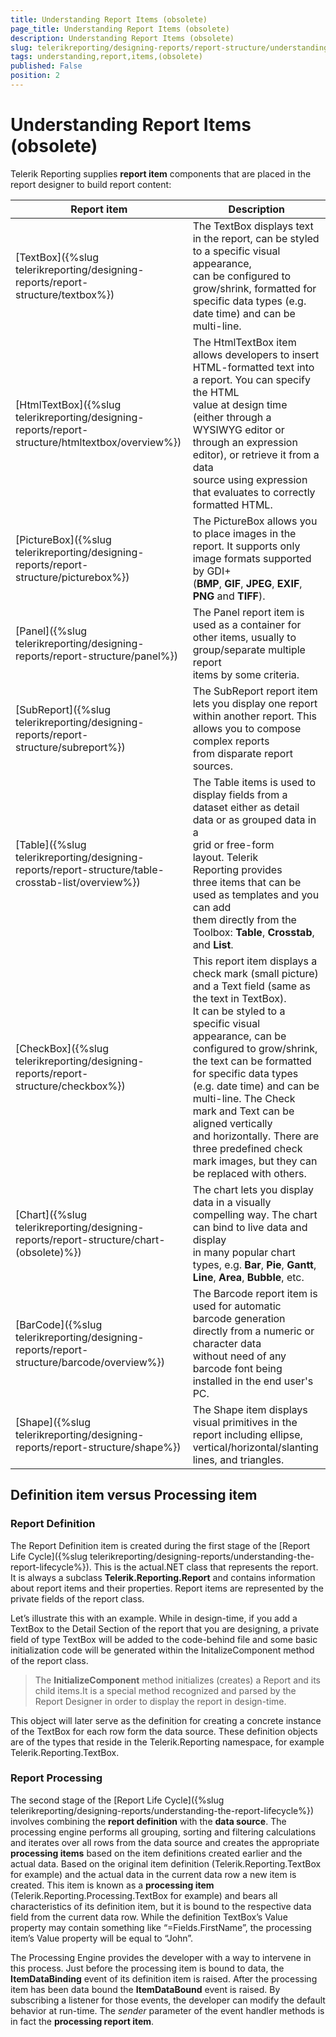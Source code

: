```yaml
---
title: Understanding Report Items (obsolete)
page_title: Understanding Report Items (obsolete) 
description: Understanding Report Items (obsolete)
slug: telerikreporting/designing-reports/report-structure/understanding-report-items-(obsolete)
tags: understanding,report,items,(obsolete)
published: False
position: 2
---
```


# Understanding Report Items (obsolete)



Telerik Reporting supplies __report item__ components that are placed in the report designer to build report            content: 

| Report item | Description |
| ------ | ------ |
| [TextBox]({%slug telerikreporting/designing-reports/report-structure/textbox%})|The TextBox displays text in the report, can be styled to a specific visual appearance, <br/>      can be configured to grow/shrink, formatted for specific data types (e.g. date time) and can be multi-line.|
| [HtmlTextBox]({%slug telerikreporting/designing-reports/report-structure/htmltextbox/overview%})|The HtmlTextBox item allows developers to insert HTML-formatted text into a report. You can specify the HTML <br/>       value at design time (either through a WYSIWYG editor or through an expression editor), or retrieve it from a data <br/>       source using expression that evaluates to correctly formatted HTML.|
| [PictureBox]({%slug telerikreporting/designing-reports/report-structure/picturebox%})|The PictureBox allows you to place images in the report. It supports only image formats supported by GDI+ <br/>       (__BMP__, __GIF__, __JPEG__, __EXIF__, __PNG__ and __TIFF__).|
| [Panel]({%slug telerikreporting/designing-reports/report-structure/panel%})|The Panel report item is used as a container for other items, usually to group/separate multiple report <br/>       items by some criteria.|
| [SubReport]({%slug telerikreporting/designing-reports/report-structure/subreport%})|The SubReport report item lets you display one report within another report. This allows you to compose <br/>       complex reports from disparate report sources.|
| [Table]({%slug telerikreporting/designing-reports/report-structure/table-crosstab-list/overview%})|The Table items is used to display fields from a dataset either as detail data or as grouped data in a <br/>       grid or free-form layout. Telerik Reporting provides three items that can be used as templates and you can add <br/>       them directly from the Toolbox: __Table__, __Crosstab__, and __List__.|
| [CheckBox]({%slug telerikreporting/designing-reports/report-structure/checkbox%})|This report item displays a check mark (small picture) and a Text field (same as the text in TextBox). <br/>       It can be styled to a specific visual appearance, can be configured to grow/shrink, the text can be formatted <br/>       for specific data types (e.g. date time) and can be multi-line. The Check mark and Text can be aligned vertically <br/>       and horizontally. There are three predefined check mark images, but they can be replaced with others.|
| [Chart]({%slug telerikreporting/designing-reports/report-structure/chart-(obsolete)%})|The chart lets you display data in a visually compelling way. The chart can bind to live data and display <br/>       in many popular chart types, e.g. __Bar__, __Pie__, __Gantt__, __Line__, __Area__, __Bubble__, etc.|
| [BarCode]({%slug telerikreporting/designing-reports/report-structure/barcode/overview%})|The Barcode report item is used for automatic barcode generation directly from a numeric or character data <br/>       without need of any barcode font being installed in the end user's PC.|
| [Shape]({%slug telerikreporting/designing-reports/report-structure/shape%})|The Shape item displays visual primitives in the report including ellipse, vertical/horizontal/slanting lines, and triangles.|


## Definition item versus Processing item

### Report Definition

The Report Definition item is created during the first stage of the [Report Life Cycle]({%slug telerikreporting/designing-reports/understanding-the-report-lifecycle%}). This is the actual.NET class that represents the report. It is always a subclass __Telerik.Reporting.Report__ and contains information about report items and their properties. Report items are represented by the private fields of the report class.

Let’s illustrate this with an example. While in design-time, if you add a TextBox to the Detail Section of the report that you are designing, a private field of type TextBox will be added to the code-behind file and some basic initialization code will be generated within the InitalizeComponent method of the report class.

> The  __InitializeComponent__ method initializes (creates) a Report and its child items.It is a special method recognized and parsed by the Report Designer in order to display the report in design-time.


This object will later serve as the definition for creating a concrete instance of the TextBox for each row form the data source. These definition objects are of the types that reside in the Telerik.Reporting namespace, for example Telerik.Reporting.TextBox.

### Report Processing

The second stage of the [Report Life Cycle]({%slug telerikreporting/designing-reports/understanding-the-report-lifecycle%}) involves combining the __report definition__ with the __data source__. The processing engine performs all grouping, sorting and filtering calculations and iterates over all rows from the data source and creates the appropriate __processing items__ based on the item definitions created earlier and the actual data. Based on the original item definition (Telerik.Reporting.TextBox for example) and the actual data in the current data row a new item is created. This item is known as a __processing item__ (Telerik.Reporting.Processing.TextBox for example) and bears all characteristics of its definition item, but it is bound to the respective data field from the current data row. While the definition TextBox’s Value property may contain something like “=Fields.FirstName”, the processing item’s Value property will be equal to “John”.

The Processing Engine provides the developer with a way to intervene in this process. Just before the processing item is bound to data, the __ItemDataBinding__ event of its definition item is raised. After the processing item has been data bound the __ItemDataBound__ event is raised. By subscribing a listener for those events, the developer can modify the default behavior at run-time. The *sender* parameter of the event handler methods is in fact the __processing report item__.

